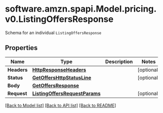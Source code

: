 # software.amzn.spapi.Model.pricing.v0.ListingOffersResponse
Schema for an individual `ListingOffersResponse`

## Properties

Name | Type | Description | Notes
------------ | ------------- | ------------- | -------------
**Headers** | [**HttpResponseHeaders**](HttpResponseHeaders.md) |  | [optional] 
**Status** | [**GetOffersHttpStatusLine**](GetOffersHttpStatusLine.md) |  | [optional] 
**Body** | [**GetOffersResponse**](GetOffersResponse.md) |  | 
**Request** | [**ListingOffersRequestParams**](ListingOffersRequestParams.md) |  | [optional] 

[[Back to Model list]](../README.md#documentation-for-models) [[Back to API list]](../README.md#documentation-for-api-endpoints) [[Back to README]](../README.md)

